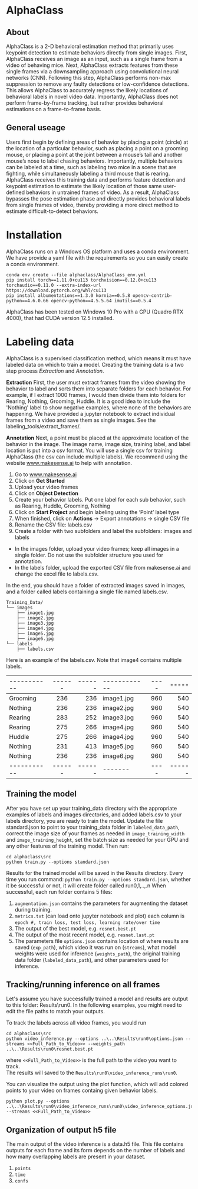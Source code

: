 # AlphaClass
## About
AlphaClass is a 2-D behavioral estimation method that primarily uses keypoint detection to estimate behaviors directly from single images.
First, AlphaClass receives an image as an input, such as a single frame from a video of behaving mice. 
Next, AlphaClass extracts features from these single frames via a downsampling approach using convolutional neural networks (CNN). 
Following this step, AlphaClass performs non-max suppression to remove any faulty detections or low-confidence detections. 
This allows AlphaClass to accurately regress the likely locations of behavioral labels in novel video data. 
Importantly, AlphaClass does not perform frame-by-frame tracking, but rather provides behavioral estimations on a frame-to-frame basis.

## General useage
Users first begin by defining areas of behavior by placing a point (circle) at the location of a particular behavior, such as placing a point on a grooming mouse, or placing a point at the joint between a mouse’s tail and another mouse’s nose to label chasing behaviors. Importantly, multiple behaviors can be labeled at a time, such as labeling two mice in a scene that are fighting, while simultaneously labeling a third mouse that is rearing. AlphaClass receives this training data and performs feature detection and keypoint estimation to estimate the likely location of those same user-defined behaviors in untrained frames of video. As a result, AlphaClass bypasses the pose estimation phase and directly provides behavioral labels from single frames of video, thereby providing a more direct method to estimate difficult-to-detect behaviors.


# Installation
AlphaClass runs on a Windows OS platform and uses a conda environment.
We have provide a yaml file with the requirements so you can easily create a conda environment.
```
conda env create --file alphaclass/AlphaClass_env.yml
pip install torch==1.11.0+cu113 torchvision==0.12.0+cu113 torchaudio==0.11.0 --extra-index-url https://download.pytorch.org/whl/cu113
pip install albumentations==1.3.0 kornia==0.5.8 opencv-contrib-python==4.6.0.66 opencv-python==4.5.5.64 imutils==0.5.4
```

AlphaClass has been tested on Windows 10 Pro with a GPU (Quadro RTX 4000), that had CUDA version 12.5 installed.


# Labeling data
AlphaClass is a supervised classification method, which means it must have labeled data on which to train a model.  Creating the training data is a two step process *Extraction* and *Annotation*. 

**Extraction** First, the user must extract frames from the video showing the behavior to label and sorts them into separate folders for each behavior.  For example, if I extract 1000 frames, I would then divide them into folders for Rearing, Nothing, Grooming, Huddle.  It is a good idea to include the 'Nothing' label to show negative examples, where none of the behaviors are happening. We have provided a jupyter notebook to extract individual frames from a video and save them as single images.  See the labeling_tools/extract_frames/.  

**Annotation** Next, a point must be placed at the approximate location of the behavior in the image.  The image name, image size, training label, and label location is put into a csv format.  You will use a single csv for training AlphaClass (the csv can include multiple labels).  We recommend using the website www.makesense.ai to help with annotation. 
1.	Go to www.makesense.ai
2.	Click on **Get Started**
3.	Upload your video frames
4.	Click on **Object Detection**
5.	Create your behavior labels.  Put one label for each sub behavior, such as Rearing, Huddle, Grooming, Nothing
6.	Click on **Start Project** and begin labeling using the ‘Point’ label type
7.	When finished, click on **Actions** → Export annotations → single CSV file
8.	Rename the CSV file: labels.csv
9.	Create a folder with two subfolders and label the subfolders: images and labels 
  -	In the images folder, upload your video frames; keep all images in a single folder.  Do not use the subfolder structure you used for annotation.
  -	In the labels folder, upload the exported CSV file from makesense.ai and change the excel file to labels.csv.

In the end, you should have a folder of extracted images saved in images, and a folder called labels containing a single file named labels.csv.
```
Training_Data/
└── images
    ├── image1.jpg
    ├── image2.jpg
    ├── image3.jpg
    ├── image4.jpg
    ├── image5.jpg
    ├── image6.jpg
└── labels
    ├── labels.csv
```

Here is an example of the labels.csv.  Note that image4 contains multiple labels. 

|-----------|------|------|------------|----|-----|
| :--- |     :----: | ---: | :--- | :----: | ---: |
| Grooming  | 	236|	236 | image1.jpg |960|  540  |
| Nothing|	236|	236|	image2.jpg|	960|	540|
| Rearing|	283|	252|	image3.jpg|	960|	540|
| Rearing|	275|	266|	image4.jpg|	960|	540|
| Huddle|	275|	266|	image4.jpg|	960|	540|
| Nothing|	231|	413|	image5.jpg|	960|	540|
| Nothing|	236|	236|	image6.jpg|	960|	540|
|-----------|------|------|-------|----|------|


## Training the model
After you have set up your training_data directory with the appropriate examples of labels and images directories, and added labels.csv to your labels directory, you are ready to train the model.  Update the file standard.json to point to your training_data folder in `labeled_data_path`, correct the image size of your frames as needed in `image_training_width` and `image_training_height`, set the batch size as needed for your GPU and any other features of the training model.  Then run:
```
cd alphaclass\src
python train.py --options standard.json
```
Results for the trained model will be saved in the Results directory.	Every time you run command: `python train.py --options standard.json`, whether it be successful or not, it will create folder called run0,1,..,.n When successful, each run folder contains 5 files:
1.	`augmentation.json` contains the parameters for augmenting the dataset during training.
2.	`metrics.txt` (can load onto jupyter notebook and plot) 
	each column is `epoch #, train loss, test loss, learning rate/over time`
3.	The output of the best model, e.g. `resnet.best.pt`
4.	The output of the most recent model, e.g. `resnet.last.pt`
5.	The parameters file `options.json` contains location of where results are saved (`exp_path`), which video it was run on (`streams`), what model weights were used for inference (`weights_path`), the original training data folder (`labeled_data_path`), and other parameters used for inference.


## Tracking/running inference on all frames
Let's assume you have successfully trained a model and results are output to this folder: Results\run0.  In the following examples, you might need to edit the file paths to match your outputs.

To track the labels across all video frames, you would run
```
cd alphaclass\src
python video_inference.py --options ..\..\Results\run0\options.json --streams <<Full_Path_to_Video>> --weights_path ..\..\Results\run0\resnet.best.pt
```
where `<<Full_Path_to_Video>>` is the full path to the video you want to track.  
The results will saved to the `Results\run0\video_inference_runs\run0`.  

You can visualize the output using the plot function, which will add colored points to your video on frames containg given behavior labels.
```
python plot.py --options ..\..\Results\run0\video_inference_runs\run0\video_inference_options.json --streams <<Full_Path_to_Video>>
```

## Organization of output h5 file
The main output of the video inference is a data.h5 file.  This file contains outputs for each frame and its form depends on the number of labels and how many overlapping labels are present in your dataset.  
1. `points`
2. `time`
3. `confs`
